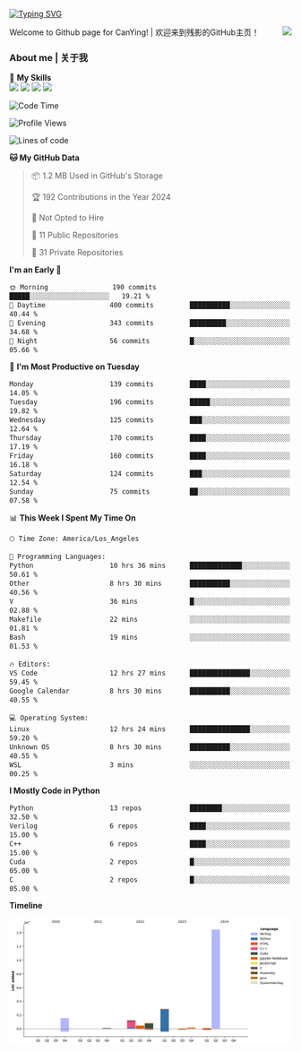 [![Typing SVG](https://readme-typing-svg.herokuapp.com?size=25&duration=3500&color=00FFFF&vCenter=true&width=250&height=40&lines=Hi+Welcome+%F0%9F%91%8B%F0%9F%8F%BB;I'm+CanYing|残影)](https://git.io/typing-svg)

<a href="#">
  <img align="right" src="https://github-readme-stats.vercel.app/api?username=CanYing0913&count_private=true&rank_icon=github&show_icons=true&bg_color=15,f2f7fd,E0EAFC&" />
</a>

Welcome to Github page for CanYing! | 欢迎来到残影的GitHub主页！

### About me | 关于我

🌟 **My Skills**  
![](https://img.shields.io/badge/-C-A8B9CC?style=flat-square&logo=C&logoColor=fff)
![](https://img.shields.io/badge/-C++-00599C?style=flat-square&logo=Cpp&logoColor=fff)
![](https://img.shields.io/badge/-Python-3776AB?style=flat-square&logo=Python&logoColor=fff)
![](https://img.shields.io/badge/-Linux-000000?style=flat-square&logo=Linux&logoColor=fff)

<!--START_SECTION:waka-->
![Code Time](http://img.shields.io/badge/Code%20Time-258%20hrs%2029%20mins-blue)

![Profile Views](http://img.shields.io/badge/Profile%20Views-2-blue)

![Lines of code](https://img.shields.io/badge/From%20Hello%20World%20I%27ve%20Written-21.6%20million%20lines%20of%20code-blue)

**🐱 My GitHub Data** 

> 📦 1.2 MB Used in GitHub's Storage 
 > 
> 🏆 192 Contributions in the Year 2024
 > 
> 🚫 Not Opted to Hire
 > 
> 📜 11 Public Repositories 
 > 
> 🔑 31 Private Repositories 
 > 
**I'm an Early 🐤** 

```text
🌞 Morning                190 commits         █████░░░░░░░░░░░░░░░░░░░░   19.21 % 
🌆 Daytime                400 commits         ██████████░░░░░░░░░░░░░░░   40.44 % 
🌃 Evening                343 commits         █████████░░░░░░░░░░░░░░░░   34.68 % 
🌙 Night                  56 commits          █░░░░░░░░░░░░░░░░░░░░░░░░   05.66 % 
```
📅 **I'm Most Productive on Tuesday** 

```text
Monday                   139 commits         ████░░░░░░░░░░░░░░░░░░░░░   14.05 % 
Tuesday                  196 commits         █████░░░░░░░░░░░░░░░░░░░░   19.82 % 
Wednesday                125 commits         ███░░░░░░░░░░░░░░░░░░░░░░   12.64 % 
Thursday                 170 commits         ████░░░░░░░░░░░░░░░░░░░░░   17.19 % 
Friday                   160 commits         ████░░░░░░░░░░░░░░░░░░░░░   16.18 % 
Saturday                 124 commits         ███░░░░░░░░░░░░░░░░░░░░░░   12.54 % 
Sunday                   75 commits          ██░░░░░░░░░░░░░░░░░░░░░░░   07.58 % 
```


📊 **This Week I Spent My Time On** 

```text
🕑︎ Time Zone: America/Los_Angeles

💬 Programming Languages: 
Python                   10 hrs 36 mins      █████████████░░░░░░░░░░░░   50.61 % 
Other                    8 hrs 30 mins       ██████████░░░░░░░░░░░░░░░   40.56 % 
V                        36 mins             █░░░░░░░░░░░░░░░░░░░░░░░░   02.88 % 
Makefile                 22 mins             ░░░░░░░░░░░░░░░░░░░░░░░░░   01.81 % 
Bash                     19 mins             ░░░░░░░░░░░░░░░░░░░░░░░░░   01.53 % 

🔥 Editors: 
VS Code                  12 hrs 27 mins      ███████████████░░░░░░░░░░   59.45 % 
Google Calendar          8 hrs 30 mins       ██████████░░░░░░░░░░░░░░░   40.55 % 

💻 Operating System: 
Linux                    12 hrs 24 mins      ███████████████░░░░░░░░░░   59.20 % 
Unknown OS               8 hrs 30 mins       ██████████░░░░░░░░░░░░░░░   40.55 % 
WSL                      3 mins              ░░░░░░░░░░░░░░░░░░░░░░░░░   00.25 % 
```

**I Mostly Code in Python** 

```text
Python                   13 repos            ████████░░░░░░░░░░░░░░░░░   32.50 % 
Verilog                  6 repos             ████░░░░░░░░░░░░░░░░░░░░░   15.00 % 
C++                      6 repos             ████░░░░░░░░░░░░░░░░░░░░░   15.00 % 
Cuda                     2 repos             █░░░░░░░░░░░░░░░░░░░░░░░░   05.00 % 
C                        2 repos             █░░░░░░░░░░░░░░░░░░░░░░░░   05.00 % 
```



**Timeline**

![Lines of Code chart](https://raw.githubusercontent.com/CanYing0913/CanYing0913/master/assets/bar_graph.png)


<!--END_SECTION:waka-->
